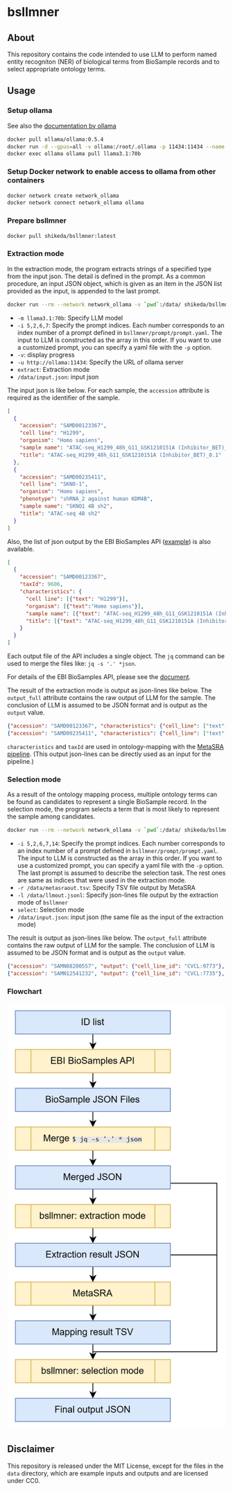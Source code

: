 # bsllmner
## About
This repository contains the code intended to use LLM to perform named entity recogniton (NER) of biological terms from BioSample records and to select appropriate ontology terms.

## Usage
### Setup ollama
See also the [documentation by ollama](https://hub.docker.com/r/ollama/ollama)
```sh
docker pull ollama/ollama:0.5.4
docker run -d --gpus=all -v ollama:/root/.ollama -p 11434:11434 --name ollama ollama/ollama:0.5.4
docker exec ollama ollama pull llama3.1:70b
```

### Setup Docker network to enable access to ollama from other containers
```sh
docker network create network_ollama
docker network connect network_ollama ollama
```

### Prepare bsllmner
```sh
docker pull shikeda/bsllmner:latest
```

### Extraction mode
In the extraction mode, the program extracts strings of a specified type from the input json. The detail is defined in the prompt. As a common procedure, an input JSON object, which is given as an item in the JSON list provided as the input, is appended to the last prompt.
```sh
docker run --rm --network network_ollama -v `pwd`:/data/ shikeda/bsllmner:latest -m llama3.1:70b -i 5,2,6,7 -v -u http://ollama:11434 extract /data/input.json
```
- `-m llama3.1:70b`: Specify LLM model
- `-i 5,2,6,7`: Specify the prompt indices. Each number corresponds to an index number of a prompt defined in `bsllmner/prompt/prompt.yaml`. The input to LLM is constructed as the array in this order. If you want to use a customized prompt, you can specify a yaml file with the `-p` option.
- `-v`: display progress
- `-u http://ollama:11434`: Specify the URL of ollama server
- `extract`: Extraction mode
- `/data/input.json`: input json

The input json is like below. For each sample, the `accession` attribute is required as the identifier of the sample.
```json
[
  {
    "accession": "SAMD00123367",
    "cell line": "H1299",
    "organism": "Homo sapiens",
    "sample name": "ATAC-seq_H1299_48h_G11_GSK1210151A (Inhibitor_BET)_0.1",
    "title": "ATAC-seq_H1299_48h_G11_GSK1210151A (Inhibitor_BET)_0.1"
  },
  {
    "accession": "SAMD00235411",
    "cell line": "SKNO-1",
    "organism": "Homo sapiens",
    "phenotype": "shRNA_2 against human KDM4B",
    "sample name": "SKNO1 4B sh2",
    "title": "ATAC-seq 4B sh2"
  }
]
```
Also, the list of json output by the EBI BioSamples API ([example](https://www.ebi.ac.uk/biosamples/samples/SAMN13719297.json)) is also available.
```json
[
  {
    "accession": "SAMD00123367",
    "taxId": 9606,
    "characteristics": {
      "cell line": [{"text": "H1299"}],
      "organism": [{"text":"Homo sapiens"}],
      "sample name": [{"text": "ATAC-seq_H1299_48h_G11_GSK1210151A (Inhibitor_BET)_0.1"}],
      "title": [{"text": "ATAC-seq_H1299_48h_G11_GSK1210151A (Inhibitor_BET)_0.1"}]
    }
  }
]
```
Each output file of the API includes a single object. The `jq` command can be used to merge the files like: `jq -s '.' *json`.  

For details of the EBI BioSamples API, please see the [document](https://www.ebi.ac.uk/biosamples/docs/references/api).  

The result of the extraction mode is output as json-lines like below. The `output_full` attribute contains the raw output of LLM for the sample. The conclusion of LLM is assumed to be JSON format and is output as the `output` value.
```json
{"accession": "SAMD00123367", "characteristics": {"cell_line": ["text": "H1299"]}, "output": {"cell_line": "H1299"}, "output_full": "Let's break it down... Therefore, my output will be:\n\n{\"cell_line\": \"H1299\"}", "taxId": 9606}
{"accession": "SAMD00235411", "characteristics": {"cell_line": ["text": "SKNO-1"]}, "output": {"cell_line": "SKNO-1"}, "output_full": "Let's break it down... Here is my output:\n\n{\"cell_line\": \"SKNO-1\"}", "taxId": 9606}
```
`characteristics` and `taxId` are used in ontology-mapping with the [MetaSRA pipeline](https://github.com/sh-ikeda/MetaSRA-pipeline). (This output json-lines can be directly used as an input for the pipeline.)
### Selection mode
As a result of the ontology mapping process, multiple ontology terms can be found as candidates to represent a single BioSample record. In the selection mode, the program selects a term that is most likely to represent the sample among candidates.
```sh
docker run --rm --network network_ollama -v `pwd`:/data/ shikeda/bsllmner:latest -m llama3:8b -i 5,2,6,7,14 -r /data/metasraout.tsv -l /data/llmout.jsonl -u http://ollama:11434 select /data/input.json
```
- `-i 5,2,6,7,14`: Specify the prompt indices. Each number corresponds to an index number of a prompt defined in `bsllmner/prompt/prompt.yaml`. The input to LLM is constructed as the array in this order. If you want to use a customized prompt, you can specify a yaml file with the `-p` option. The last prompt is assumed to describe the selection task. The rest ones are same as indices that were used in the extraction mode.
- `-r /data/metasraout.tsv`: Specify TSV file output by MetaSRA
- `-l /data/llmout.jsonl`: Specify json-lines file output by the extraction mode of `bsllmner`
- `select`: Selection mode
- `/data/input.json`: input json (the same file as the input of the extraction mode)

The result is output as json-lines like below. The `output_full` attribute contains the raw output of LLM for the sample. The conclusion of LLM is assumed to be JSON format and is output as the `output` value.
```json
{"accession": "SAMN08200557", "output": {"cell_line_id": "CVCL:9773"}, "output_full": "Let's compare each term... Output: `{\"cell_line_id\": \"CVCL:9773\"}`"}
{"accession": "SAMN12541232", "output": {"cell_line_id": "CVCL:7735"}, "output_full": "Let's compare each term... Based on the confidence scores, I would output:\n\n{\"cell_line_id\": \"CVCL:7735\"}"}
```

### Flowchart
![Flowchart](img/bsllmner_flow.png)

## Disclaimer
This repository is released under the MIT License, except for the files in the `data` directory, which are example inputs and outputs and are licensed under CC0.
